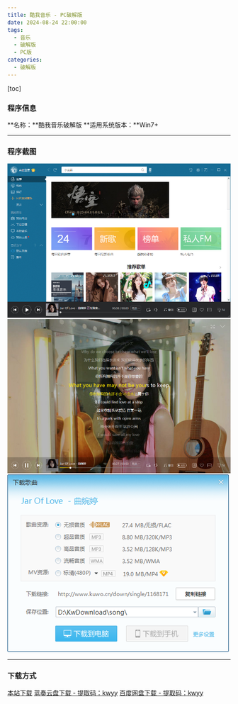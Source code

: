 ```yaml
---
title: 酷我音乐 - PC破解版
date: 2024-08-24 22:00:00
tags:
  - 音乐
  - 破解版
  - PC版
categories:
  - 破解版
---
```


[toc]

### 程序信息

**名称：**酷我音乐破解版
**适用系统版本：**Win7+

---

### 程序截图

![程序截图 - 1](../images/kwmusic/1.png)
![程序截图 - 2](../images/kwmusic/2.png)
![程序截图 - 3](../images/kwmusic/3.png)

---

### 下载方式

[本站下载](https://hub.tplus.eu.org/Niomaor/dlfiles/raw/master/酷我音乐PC破解版.7z)
[蓝奏云盘下载 - 提取码：kwyy](https://www.lanzouj.com/ikCvh28b0n2h)
[百度网盘下载 - 提取码：kwyy](https://pan.baidu.com/s/1XwVAFAFqSvUBPJMwHzm3OQ?pwd=kwyy)
